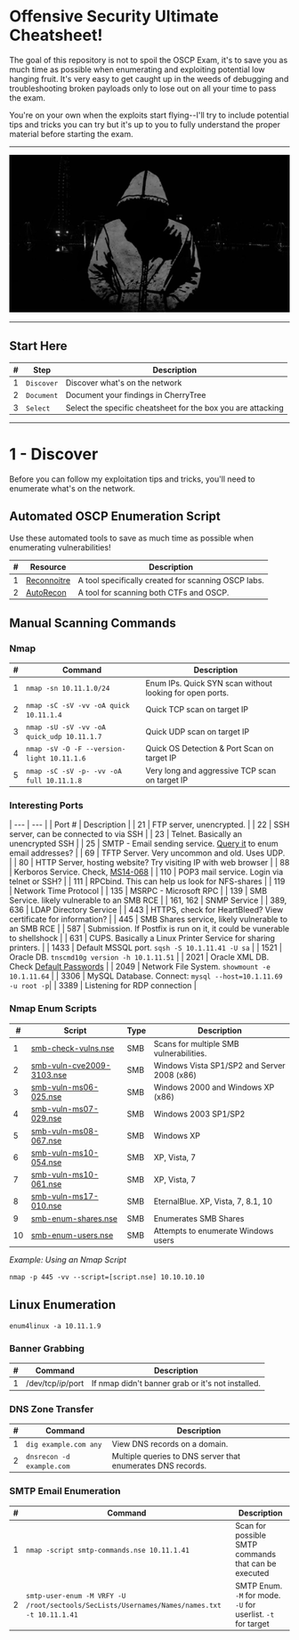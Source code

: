 # Offensive Security Ultimate Cheatsheet!
The goal of this repository is not to spoil the OSCP Exam, it's to save you as much time as possible when enumerating and exploiting potential low hanging fruit.  It's very easy to get caught up in the weeds of debugging and troubleshooting broken payloads only to lose out on all your time to pass the exam.

You're on your own when the exploits start flying--I'll try to include potential tips and tricks you can try but it's up to you to fully understand the proper material before starting the exam.

-------------

![Hacker](lol_hoody.jpg)

-------------

## Start Here
| # | Step | Description |
| --- | --- | --- |
| 1 | `Discover` | Discover what's on the network |
| 2 | `Document` | Document your findings in CherryTree |
| 3 | `Select` | Select the specific cheatsheet for the box you are attacking |

-------------
# 1 - Discover
Before you can follow my exploitation tips and tricks, you'll need to enumerate what's on the network.

## Automated OSCP Enumeration Script
Use these automated tools to save as much time as possible when enumerating vulnerabilities!

| # | Resource | Description |
| --- | --- | --- |
| 1 | [Reconnoitre](https://github.com/codingo/Reconnoitre) | A tool specifically created for scanning OSCP labs. |
| 2 | [AutoRecon](https://github.com/Tib3rius/AutoRecon) | A tool for scanning both CTFs and OSCP. |


## Manual Scanning Commands

### Nmap
| # | Command | Description |
| --- | --- | --- |
| 1 | `nmap -sn 10.11.1.0/24` | Enum IPs. Quick SYN scan without looking for open ports.  |
| 2 | `nmap -sC -sV -vv -oA quick 10.11.1.4` | Quick TCP scan on target IP |
| 3 | `nmap -sU -sV -vv -oA quick_udp 10.11.1.7` | Quick UDP scan on target IP |
| 4 | `nmap -sV -O -F --version-light 10.11.1.6` | Quick OS Detection & Port Scan on target IP  |
| 5 | `nmap -sC -sV -p- -vv -oA full 10.11.1.8` | Very long and aggressive TCP scan on target IP |

### Interesting Ports
| --- | --- |
| Port # | Description |
| 21 | FTP server, unencrypted. |
| 22 | SSH server, can be connected to via SSH |
| 23 | Telnet. Basically an unencrypted SSH |
| 25 | SMTP - Email sending service. [Query it](#SMTP-Email-Enumeration) to enum email addresses? |
| 69 | TFTP Server.  Very uncommon and old. Uses UDP. |
| 80 | HTTP Server, hosting website? Try visiting IP with web browser |
| 88 | Kerboros Service.  Check, [MS14-068](https://labs.f-secure.com/archive/digging-into-ms14-068-exploitation-and-defence/) |
| 110 | POP3 mail service.  Login via telnet or SSH? |
| 111 | RPCbind. This can help us look for NFS-shares |
| 119 | Network Time Protocol |
| 135 | MSRPC - Microsoft RPC |
| 139 | SMB Service. likely vulnerable to an SMB RCE | 
| 161, 162 | SNMP Service |
| 389, 636 | LDAP Directory Service |
| 443 | HTTPS, check for HeartBleed? View certificate for information? |
| 445 | SMB Shares service, likely vulnerable to an SMB RCE |
| 587 | Submission.  If Postfix is run on it, it could be vunerable to shellshock |
| 631 | CUPS. Basically a Linux Printer Service for sharing printers. |
| 1433 | Default MSSQL port.  `sqsh -S 10.1.11.41 -U sa` |
| 1521 | Oracle DB. `tnscmd10g version -h 10.1.11.51` |
| 2021 | Oracle XML DB.  Check [Default Passwords](https://docs.oracle.com/cd/B10501_01/win.920/a95490/username.htm) |
| 2049 | Network File System. `showmount -e 10.1.11.64` |
| 3306 | MySQL Database.  Connect: `mysql --host=10.1.11.69 -u root -p`|
| 3389 | Listening for RDP connection |


### Nmap Enum Scripts
| # | Script | Type | Description |
| --- | --- | --- | --- |
| 1 | [smb-check-vulns.nse](https://github.com/mubix/tools/blob/master/nmap/scripts/smb-check-vulns.nse) | SMB  | Scans for multiple SMB vulnerabilities. |
| 2 | [smb-vuln-cve2009-3103.nse](https://www.exploit-db.com/exploits/9594) | SMB  | Windows Vista SP1/SP2 and Server 2008 (x86) |
| 3 | [smb-vuln-ms06-025.nse](https://www.exploit-db.com/exploits/1940) | SMB | Windows 2000 and Windows XP (x86) |
| 4 | [smb-vuln-ms07-029.nse](https://www.exploit-db.com/exploits/16366) | SMB | Windows 2003 SP1/SP2 |
| 5 | [smb-vuln-ms08-067.nse](https://www.exploit-db.com/exploits/40279) | SMB | Windows XP |
| 6 | [smb-vuln-ms10-054.nse](https://www.exploit-db.com/exploits/14607) | SMB | XP, Vista, 7 |
| 7 | [smb-vuln-ms10-061.nse](https://www.exploit-db.com/exploits/16361) | SMB | XP, Vista, 7 |
| 8 | [smb-vuln-ms17-010.nse](https://www.exploit-db.com/exploits/42315) | SMB | EternalBlue.  XP, Vista, 7, 8.1, 10 |
| 9 | [smb-enum-shares.nse](https://github.com/nmap/nmap/blob/master/scripts/smb-enum-shares.nse) | SMB | Enumerates SMB Shares |
| 10 | [smb-enum-users.nse](https://github.com/nmap/nmap/blob/master/scripts/smb-enum-users.nse) | SMB | Attempts to enumerate Windows users |

*Example: Using an Nmap Script*
```
nmap -p 445 -vv --script=[script.nse] 10.10.10.10
```

## Linux Enumeration
```
enum4linux -a 10.11.1.9
```

### Banner Grabbing
| # | Command | Description |
| --- | --- | --- |
| 1 | /dev/tcp/$ip/$port | If nmap didn't banner grab or it's not installed. |

### DNS Zone Transfer
| # | Command | Description |
| --- | --- | --- |
| 1 | `dig example.com any` | View DNS records on a domain. |
| 2 | `dnsrecon -d example.com` | Multiple queries to DNS server that enumerates DNS records. |

### SMTP Email Enumeration
| # | Command | Description |
| --- | --- | --- |
| 1 | `nmap -script smtp-commands.nse 10.11.1.41` | Scan for possible SMTP commands that can be executed |
| 2 | `smtp-user-enum -M VRFY -U /root/sectools/SecLists/Usernames/Names/names.txt -t 10.11.1.41` | SMTP Enum. `-M` for mode. `-U` for userlist. `-t` for target |

